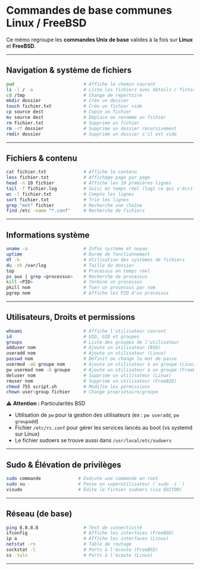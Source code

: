 # Commandes de base communes Linux / FreeBSD

Ce mémo regroupe les **commandes Unix de base** valides à la fois sur **Linux** et **FreeBSD**.

---

## Navigation & système de fichiers

```bash
pwd                          # Affiche le chemin courant
ls -l / -a                   # Liste les fichiers avec détails / fichiers cachés
cd /tmp                      # Change de répertoire
mkdir dossier                # Crée un dossier
touch fichier.txt            # Crée un fichier vide
cp source dest               # Copie un fichier
mv source dest               # Déplace ou renomme un fichier
rm fichier.txt               # Supprime un fichier
rm -rf dossier               # Supprime un dossier récursivement
rmdir dossier                # Supprime un dossier s'il est vide
```

---

## Fichiers & contenu

```bash
cat fichier.txt              # Affiche le contenu
less fichier.txt             # Affichage page par page
head -n 10 fichier           # Affiche les 10 premières lignes
tail -f fichier.log          # Suivi en temps réel (log) ce qui s'écrit à la fin du contenu d'un fichier
wc -l fichier.txt            # Compte les lignes
sort fichier.txt             # Trie les lignes
grep "mot" fichier           # Recherche une chaîne
find /etc -name "*.conf"     # Recherche de fichiers
```

---

## Informations système

```bash
uname -a                     # Infos système et noyau
uptime                       # Durée de fonctionnement
df -h                        # Utilisation des systèmes de fichiers
du -sh /var/log              # Taille du dossier
top                          # Processus en temps réel
ps aux | grep <processus>    # Recherche de processus
kill <PID>                   # Termine un processus
pkill nom                    # Tuer un processus par nom
pgrep nom                    # Affiche les PID d'un processus
```

---

## Utilisateurs, Droits et permissions

```bash
whoami                       # Affiche l'utilisateur courant
id                           # UID, GID et groupes
groups                       # Liste des groupes de l'utilisateur
adduser nom                  # Ajoute un utilisateur (BSD)
useradd nom                  # Ajoute un utilisateur (Linux)
passwd nom                   # Définit ou change le mot de passe
usermod -aG groupe nom       # Ajoute un utilisateur à un groupe (Linux)
pw usermod nom -G groupe     # Ajoute un utilisateur à un groupe (FreeBSD)
deluser nom                  # Supprime un utilisateur (Linux)
rmuser nom                   # Supprime un utilisateur (FreeBSD)
chmod 755 script.sh          # Modifie les permissions
chown user:group fichier     # Change propriétaire/groupe
```


⚠️ **Attention :** Particularités BSD
- Utilisation de `pw` pour la gestion des utilisateurs (ex : `pw useradd`, `pw groupadd`)
- Fichier `/etc/rc.conf` pour gérer les services lancés au boot (vs systemd sur Linux)
- Le fichier sudoers se trouve aussi dans `/usr/local/etc/sudoers` 

---

## Sudo & Élévation de privilèges

```bash
sudo commande              # Exécute une commande en root
sudo su -                  # Passe en superutilisateur (`sudo -i `)
visudo                     # Édite le fichier sudoers (via EDITOR)
```

---

## Réseau (de base)

```bash
ping 8.8.8.8                 # Test de connectivité
ifconfig                     # Affiche les interfaces (FreeBSD)
ip a                         # Affiche les interfaces (Linux)
netstat -rn                  # Table de routage
sockstat -l                  # Ports à l'écoute (FreeBSD)
ss -tuln                     # Ports à l'écoute (Linux)
```

---
